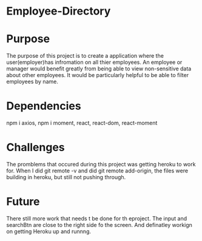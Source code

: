 # Employee-Directory

# Purpose 
The purpose of this project is to create a application where the user(employer)has infromation on all thier employees. An employee or manager would benefit greatly from being able to view non-sensitive data about other employees. It would be particularly helpful to be able to filter employees by name.

# Dependencies

npm i axios,
npm i moment,
react,
react-dom,
react-moment

# Challenges

The promblems that occured during this project was getting heroku to work for. When I did git remote -v and did git remote add-origin, the files were building in heroku, but still not pushing through.

# Future 
There still more work that needs t be done for th eproject. The input and searchBtn are close to the right side fo the screen. And definatley workign on getting Heroku up and runnng.
